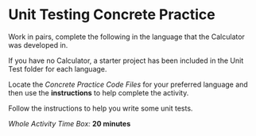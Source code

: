 # Unit Testing Concrete Practice

Work in pairs, complete the following in the language that the Calculator was developed in.

If you have no Calculator, a starter project has been included in the Unit Test folder for each language.

Locate the *Concrete Practice Code Files* for your preferred language and then use the **instructions** to help complete the activity.

Follow the instructions to help you write some unit tests.

*Whole Activity Time Box:* **20 minutes**
